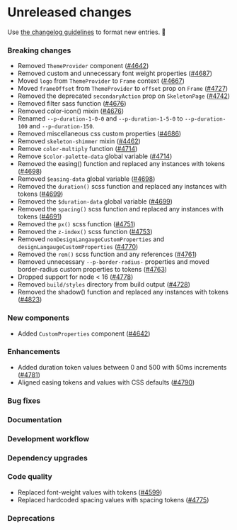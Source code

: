 # Unreleased changes

Use [the changelog guidelines](/documentation/Versioning%20and%20changelog.md) to format new entries. 💜

### Breaking changes

- Removed `ThemeProvider` component ([#4642](https://github.com/Shopify/polaris-react/pull/4642))
- Removed custom and unnecessary font weight properties ([#4687](https://github.com/Shopify/polaris-react/pull/4687))
- Moved `logo` from `ThemeProvider` to `Frame` context ([#4667](https://github.com/Shopify/polaris-react/pull/4667))
- Moved `frameOffset` from `ThemeProvider` to `offset` prop on `Frame` ([#4727](https://github.com/Shopify/polaris-react/pull/4727))
- Removed the deprecated `secondaryAction` prop on `SkeletonPage` ([#4742](https://github.com/Shopify/polaris-react/pull/4742))
- Removed filter sass function ([#4676](https://github.com/Shopify/polaris-react/pull/4676))
- Removed color-icon() mixin ([#4676](https://github.com/Shopify/polaris-react/pull/4676))
- Renamed `--p-duration-1-0-0` and `--p-duration-1-5-0` to `--p-duration-100` and `--p-duration-150`.
- Removed miscellaneous css custom properties ([#4686](https://github.com/Shopify/polaris-react/pull/4686))
- Removed `skeleton-shimmer` mixin ([#4462](https://github.com/Shopify/polaris-react/pull/4462))
- Remove `color-multiply` function ([#4714](https://github.com/Shopify/polaris-react/pull/4714))
- Remove `$color-palette-data` global variable ([#4714](https://github.com/Shopify/polaris-react/pull/4714))
- Removed the easing() function and replaced any instances with tokens ([#4698](https://github.com/Shopify/polaris-react/pull/4698))
- Removed `$easing-data` global variable ([#4698](https://github.com/Shopify/polaris-react/pull/4698))
- Removed the `duration()` scss function and replaced any instances with tokens ([#4699](https://github.com/Shopify/polaris-react/pull/4699))
- Removed the `$duration-data` global variable ([#4699](https://github.com/Shopify/polaris-react/pull/4699))
- Removed the `spacing()` scss function and replaced any instances with tokens ([#4691](https://github.com/Shopify/polaris-react/pull/4691/))
- Removed the `px()` scss function ([#4751](https://github.com/Shopify/polaris-react/pull/4751))
- Removed the `z-index()` scss function ([#4753](https://github.com/Shopify/polaris-react/pull/4753))
- Removed `nonDesignLangaugeCustomProperties` and `designLangaugeCustomProperties` ([#4770](https://github.com/Shopify/polaris-react/pull/4770))
- Removed the `rem()` scss function and any references ([#4761](https://github.com/Shopify/polaris-react/pull/4761/))
- Removed unnecessary `--p-border-radius-` properties and moved border-radius custom properties to tokens ([#4763](https://github.com/Shopify/polaris-react/pull/4763))
- Dropped support for node < 16 ([#4778](https://github.com/Shopify/polaris-react/pull/4778))
- Removed `build/styles` directory from build output ([#4728](https://github.com/Shopify/polaris-react/pull/4728))
- Removed the shadow() function and replaced any instances with tokens ([#4823](https://github.com/Shopify/polaris-react/pull/4823))

### New components

- Added `CustomProperties` component ([#4642](https://github.com/Shopify/polaris-react/pull/4642))

### Enhancements

- Added duration token values between 0 and 500 with 50ms increments ([#4781](https://github.com/Shopify/polaris-react/pull/4781))
- Aligned easing tokens and values with CSS defaults ([#4790](https://github.com/Shopify/polaris-react/pull/4790))

### Bug fixes

### Documentation

### Development workflow

### Dependency upgrades

### Code quality

- Replaced font-weight values with tokens ([#4599](https://github.com/Shopify/polaris-react/issues/4599))
- Replaced hardcoded spacing values with spacing tokens ([#4775](https://github.com/Shopify/polaris-react/pull/4775))

### Deprecations
